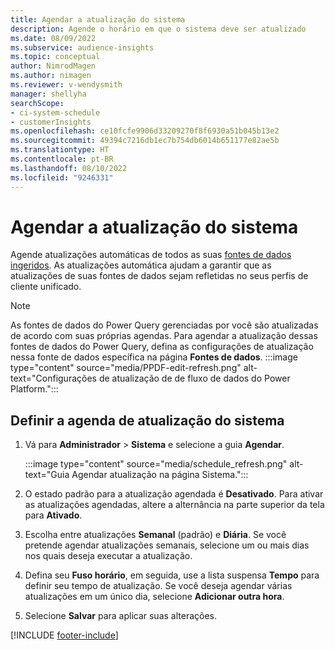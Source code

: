 ```yaml
---
title: Agendar a atualização do sistema
description: Agende o horário em que o sistema deve ser atualizado
ms.date: 08/09/2022
ms.subservice: audience-insights
ms.topic: conceptual
author: NimrodMagen
ms.author: nimagen
ms.reviewer: v-wendysmith
manager: shellyha
searchScope:
- ci-system-schedule
- customerInsights
ms.openlocfilehash: ce10fcfe9906d33209270f8f6930a51b045b13e2
ms.sourcegitcommit: 49394c7216db1ec7b754db6014b651177e82ae5b
ms.translationtype: HT
ms.contentlocale: pt-BR
ms.lasthandoff: 08/10/2022
ms.locfileid: "9246331"
---
```

# <a name="schedule-system-refresh"></a>Agendar a atualização do sistema

Agende atualizações automáticas de todos as suas [fontes de dados ingeridos](data-sources.md). As atualizações automática ajudam a garantir que as atualizações de suas fontes de dados sejam refletidas no seus perfis de cliente unificado.

> [!NOTE]
> As fontes de dados do Power Query gerenciadas por você são atualizadas de acordo com suas próprias agendas. Para agendar a atualização dessas fontes de dados do Power Query, defina as configurações de atualização nessa fonte de dados específica na página **Fontes de dados**.
> :::image type="content" source="media/PPDF-edit-refresh.png" alt-text="Configurações de atualização de de fluxo de dados do Power Platform.":::

## <a name="set-system-refresh-schedule"></a>Definir a agenda de atualização do sistema

1. Vá para **Administrador** > **Sistema** e selecione a guia **Agendar**.

   :::image type="content" source="media/schedule_refresh.png" alt-text="Guia Agendar atualização na página Sistema.":::

1. O estado padrão para a atualização agendada é **Desativado**. Para ativar as atualizações agendadas, altere a alternância na parte superior da tela para **Ativado**.

1. Escolha entre atualizações **Semanal** (padrão) e **Diária**. Se você pretende agendar atualizações semanais, selecione um ou mais dias nos quais deseja executar a atualização.

1. Defina seu **Fuso horário**, em seguida, use a lista suspensa **Tempo** para definir seu tempo de atualização. Se você deseja agendar várias atualizações em um único dia, selecione **Adicionar outra hora**.

1. Selecione **Salvar** para aplicar suas alterações.

[!INCLUDE [footer-include](includes/footer-banner.md)]
